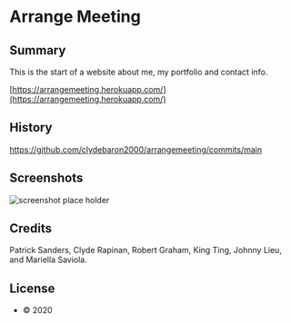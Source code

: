 # Arrange Meeting

## Summary

This is the start of a website about me, my portfolio and contact info.

[https://arrangemeeting.herokuapp.com/](https://arrangemeeting.herokuapp.com/)

## History

https://github.com/clydebaron2000/arrangemeeting/commits/main

## Screenshots

![screenshot place holder](PlaceHolder.bmp)

## Credits
Patrick Sanders, Clyde Rapinan, Robert Graham, King Ting, Johnny Lieu, and Mariella Saviola.

## License
 
* © 2020